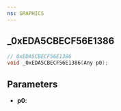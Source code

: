 ```yaml
---
ns: GRAPHICS
---
```

## _0xEDA5CBECF56E1386

```c
// 0xEDA5CBECF56E1386
void _0xEDA5CBECF56E1386(Any p0);
```

## Parameters
* **p0**:
